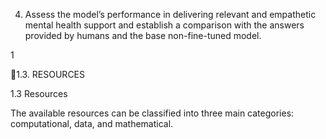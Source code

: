 4. Assess the model’s performance in delivering relevant and empathetic mental health
support and establish a comparison with the answers provided by humans and the
base non-fine-tuned model.

1

1.3. RESOURCES

1.3 Resources

The available resources can be classified into three main categories: computational, data,
and mathematical.